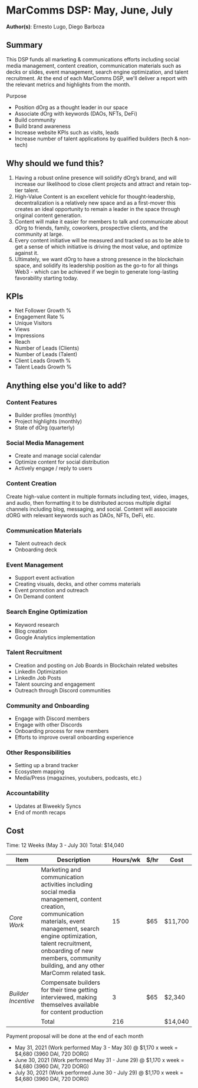 # MarComms DSP: May, June, July

**Author(s)**: Ernesto Lugo, Diego Barboza

## Summary
This DSP funds all marketing & communications efforts including social media management, content creation, communication materials such as decks or slides, event management, search engine optimization, and talent recruitment. At the end of each MarComms DSP, we'll deliver a report with the relevant metrics and highlights from the month.

Purpose
- Position dOrg as a thought leader in our space
- Associate dOrg with keywords (DAOs, NFTs, DeFi)
- Build community
- Build brand awareness
- Increase website KPIs such as visits, leads
- Increase number of talent applications by qualified builders (tech & non-tech)

## Why should we fund this?

1. Having a robust online presence will solidify dOrg’s brand, and will increase our likelihood to close client projects and attract and retain top-tier talent.
2. High-Value Content is an excellent vehicle for thought-leadership, decentralization is a relatively new space and as a first-mover this creates an ideal opportunity to remain a leader in the space through original content generation.
3. Content will make it easier for members to talk and communicate about dOrg to friends, family, coworkers, prospective clients, and the community at large.
4. Every content initiative will be measured and tracked so as to be able to get a sense of which initiative is driving the most value, and optimize against it.
5. Ultimately, we want dOrg to have a strong presence in the blockchain space, and solidify its leadership position as the go-to for all things Web3 - which can be achieved if we begin to generate long-lasting favorability starting today.

## KPIs
* Net Follower Growth %
* Engagement Rate %
* Unique Visitors
* Views
* Impressions
* Reach
* Number of Leads (Clients)
* Number of Leads (Talent)
* Client Leads Growth %
* Talent Leads Growth %

## Anything else you'd like to add?

### Content Features
- Builder profiles (monthly)
- Project highlights (monthly)
- State of dOrg (quarterly)

### Social Media Management
- Create and manage social calendar
- Optimize content for social distribution
- Actively engage / reply to users

### Content Creation
Create high-value content in multiple formats including text, video, images, and audio, then formatting it to be distributed across multiple digital channels including blog, messaging, and social. Content will associate dORG with relevant keywords such as DAOs, NFTs, DeFi, etc.

### Communication Materials
- Talent outreach deck
- Onboarding deck

### Event Management
- Support event activation
- Creating visuals, decks, and other comms materials
- Event promotion and outreach
- On Demand content 

### Search Engine Optimization
- Keyword research
- Blog creation 
- Google Analytics implementation

### Talent Recruitment
- Creation and posting on Job Boards in Blockchain related websites 
- LinkedIn Optimization
- LinkedIn Job Posts
- Talent sourcing and engagement 
- Outreach through Discord communities

### Community and Onboarding
- Engage with Discord members 
- Engage with other Discords 
- Onboarding process for new members 
- Efforts to improve overall onboarding experience 

### Other Responsibilities
- Setting up a brand tracker
- Ecosystem mapping
- Media/Press (magazines, youtubers, podcasts, etc.)

### Accountability
- Updates at Biweekly Syncs
- End of month recaps

## Cost

Time: 12 Weeks (May 3 - July 30)
Total: $14,040

| Item | Description | Hours/wk | $/hr |Cost |
|-|-|-|-|-|
| *Core Work* | Marketing and communication activities including social media management, content creation, communication materials, event management, search engine optimization, talent recruitment, onboarding of new members, community building, and any other MarComm related task.  | 15 | $65 | $11,700 |
| *Builder Incentive* | Compensate builders for their time getting interviewed, making themselves available for content production | 3 | $65 | $2,340 |
| | Total | 216 | | $14,040|

Payment proposal will be done at the end of each month
- May 31, 2021 (Work performed May 3 - May 30) @ $1,170 x week = $4,680 (3960 DAI, 720 DORG)
- June 30, 2021 (Work performed May 31 - June 29) @ $1,170 x week = $4,680 (3960 DAI, 720 DORG)
- July 30, 2021 (Work performed June 30 - July 29) @ $1,170 x week = $4,680 (3960 DAI, 720 DORG)

